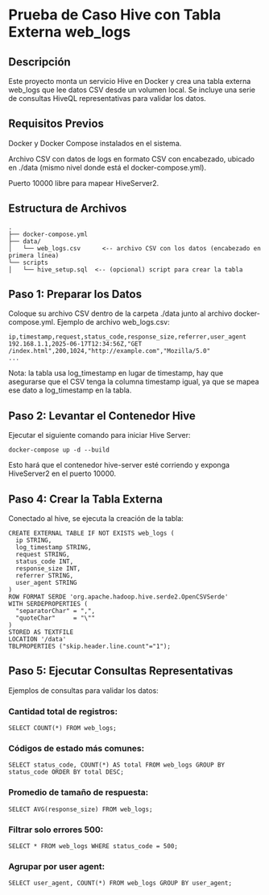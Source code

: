 # Prueba de Caso Hive con Tabla Externa web_logs
## Descripción
Este proyecto monta un servicio Hive en Docker y crea una tabla externa web_logs que lee datos CSV desde un volumen local. Se incluye una serie de consultas HiveQL representativas para validar los datos.

## Requisitos Previos
Docker y Docker Compose instalados en el sistema.

Archivo CSV con datos de logs en formato CSV con encabezado, ubicado en ./data (mismo nivel donde está el docker-compose.yml).

Puerto 10000 libre para mapear HiveServer2.

## Estructura de Archivos
```plaintext
.
├── docker-compose.yml
├── data/
│   └── web_logs.csv      <-- archivo CSV con los datos (encabezado en primera línea)
└── scripts
│   └── hive_setup.sql  <-- (opcional) script para crear la tabla
```

## Paso 1: Preparar los Datos
Coloque su archivo CSV dentro de la carpeta ./data junto al archivo docker-compose.yml.
Ejemplo de archivo web_logs.csv:

```csv
ip,timestamp,request,status_code,response_size,referrer,user_agent
192.168.1.1,2025-06-17T12:34:56Z,"GET /index.html",200,1024,"http://example.com","Mozilla/5.0"
...
```

Nota: la tabla usa log_timestamp en lugar de timestamp, hay que asegurarse que el CSV tenga la columna timestamp igual, ya que se mapea ese dato a log_timestamp en la tabla.

## Paso 2: Levantar el Contenedor Hive
Ejecutar el siguiente comando para iniciar Hive Server:
```
docker-compose up -d --build
```
Esto hará que el contenedor hive-server esté corriendo y exponga HiveServer2 en el puerto 10000.

## Paso 4: Crear la Tabla Externa
Conectado al hive, se ejecuta la creación de la tabla:

```
CREATE EXTERNAL TABLE IF NOT EXISTS web_logs (
  ip STRING,
  log_timestamp STRING,
  request STRING,
  status_code INT,
  response_size INT,
  referrer STRING,
  user_agent STRING
)
ROW FORMAT SERDE 'org.apache.hadoop.hive.serde2.OpenCSVSerde'
WITH SERDEPROPERTIES (
  "separatorChar" = ",",
  "quoteChar"     = "\""
)
STORED AS TEXTFILE
LOCATION '/data'
TBLPROPERTIES ("skip.header.line.count"="1");
```

## Paso 5: Ejecutar Consultas Representativas
Ejemplos de consultas para validar los datos:

### Cantidad total de registros:
```
SELECT COUNT(*) FROM web_logs;
```
### Códigos de estado más comunes:
```
SELECT status_code, COUNT(*) AS total FROM web_logs GROUP BY status_code ORDER BY total DESC;
```
### Promedio de tamaño de respuesta:
```
SELECT AVG(response_size) FROM web_logs;
```
### Filtrar solo errores 500:
```
SELECT * FROM web_logs WHERE status_code = 500;
```
### Agrupar por user agent:
```
SELECT user_agent, COUNT(*) FROM web_logs GROUP BY user_agent;
```

